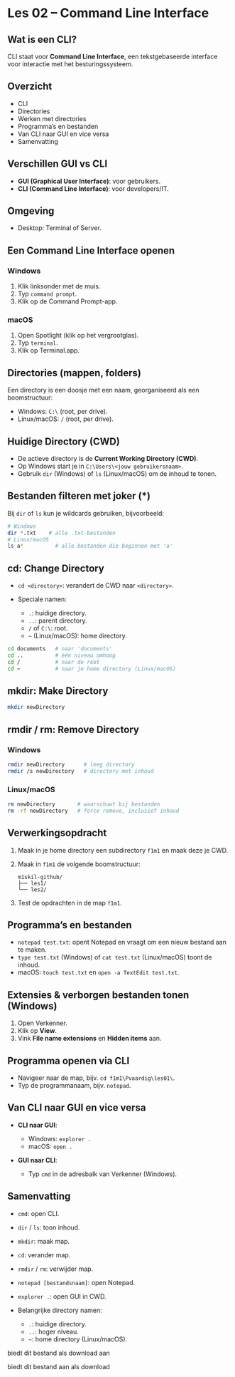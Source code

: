 # Les 02 – Command Line Interface

## Wat is een CLI?

CLI staat voor **Command Line Interface**, een tekstgebaseerde interface voor interactie met het besturingssysteem.

## Overzicht

* CLI
* Directories
* Werken met directories
* Programma’s en bestanden
* Van CLI naar GUI en vice versa
* Samenvatting

## Verschillen GUI vs CLI

* **GUI (Graphical User Interface)**: voor gebruikers.
* **CLI (Command Line Interface)**: voor developers/IT.

## Omgeving

* Desktop: Terminal of Server.

## Een Command Line Interface openen

### Windows

1. Klik linksonder met de muis.
2. Typ `command prompt`.
3. Klik op de Command Prompt-app.

### macOS

1. Open Spotlight (klik op het vergrootglas).
2. Typ `terminal`.
3. Klik op Terminal.app.

## Directories (mappen, folders)

Een directory is een doosje met een naam, georganiseerd als een boomstructuur:

* Windows: `C:\` (root, per drive).
* Linux/macOS: `/` (root, per drive).

## Huidige Directory (CWD)

* De actieve directory is de **Current Working Directory (CWD)**.
* Op Windows start je in `C:\Users\<jouw gebruikersnaam>`.
* Gebruik `dir` (Windows) of `ls` (Linux/macOS) om de inhoud te tonen.

## Bestanden filteren met joker (\*)

Bij `dir` of `ls` kun je wildcards gebruiken, bijvoorbeeld:

```sh
# Windows
dir *.txt    # alle .txt-bestanden
# Linux/macOS
ls a*          # alle bestanden die beginnen met 'a'
```

## cd: Change Directory

* `cd <directory>`: verandert de CWD naar `<directory>`.
* Speciale namen:

  * `.`: huidige directory.
  * `..`: parent directory.
  * `/` of `C:\`: root.
  * `~` (Linux/macOS): home directory.

```sh
cd documents   # naar 'documents'
cd ..          # één niveau omhoog
cd /           # naar de root
cd ~           # naar je home directory (Linux/macOS)
```

## mkdir: Make Directory

```sh
mkdir newDirectory
```

## rmdir / rm: Remove Directory

### Windows

```sh
rmdir newDirectory      # leeg directory
rmdir /s newDirectory   # directory met inhoud
```

### Linux/macOS

```sh
rm newDirectory       # waarschuwt bij bestanden
rm -rf newDirectory   # force remove, inclusief inhoud
```

## Verwerkingsopdracht

1. Maak in je home directory een subdirectory `f1m1` en maak deze je CWD.
2. Maak in `f1m1` de volgende boomstructuur:

   ```
   m1skil-github/
   ├── les1/
   └── les2/
   ```
3. Test de opdrachten in de map `f1m1`.

## Programma’s en bestanden

* `notepad test.txt`: opent Notepad en vraagt om een nieuw bestand aan te maken.
* `type test.txt` (Windows) of `cat test.txt` (Linux/macOS) toont de inhoud.
* macOS: `touch test.txt` en `open -a TextEdit test.txt`.

## Extensies & verborgen bestanden tonen (Windows)

1. Open Verkenner.
2. Klik op **View**.
3. Vink **File name extensions** en **Hidden items** aan.

## Programma openen via CLI

* Navigeer naar de map, bijv. `cd f1m1\Pvaardig\les01\`.
* Typ de programmanaam, bijv. `notepad`.

## Van CLI naar GUI en vice versa

* **CLI naar GUI**:

  * Windows: `explorer .`
  * macOS: `open .`
* **GUI naar CLI**:

  * Typ `cmd` in de adresbalk van Verkenner (Windows).

## Samenvatting

* `cmd`: open CLI.
* `dir` / `ls`: toon inhoud.
* `mkdir`: maak map.
* `cd`: verander map.
* `rmdir` / `rm`: verwijder map.
* `notepad [bestandsnaam]`: open Notepad.
* `explorer .`: open GUI in CWD.
* Belangrijke directory namen:

  * `.`: huidige directory.
  * `..`: hoger niveau.
  * `~`: home directory (Linux/macOS).

biedt dit bestand als download aan 

biedt dit bestand aan als download
